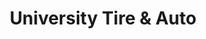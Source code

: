 ---
title: "University Tire & Auto"
url: /charlottesville/university-tire-and-auto/
shop: car repair
---